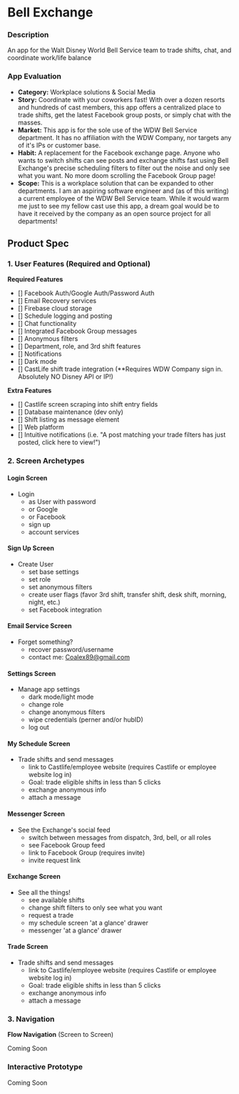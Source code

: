 # Bell Exchange

### Description

An app for the Walt Disney World Bell Service team to trade shifts, chat, and coordinate work/life balance

### App Evaluation

- **Category:** Workplace solutions & Social Media
- **Story:** Coordinate with your coworkers fast! With over a dozen resorts and hundreds of cast members, this app offers a centralized place to trade shifts, get the latest Facebook group posts, or simply chat with the masses.
- **Market:** This app is for the sole use of the WDW Bell Service department. It has no affiliation with the WDW Company, nor targets any of it's IPs or customer base.
- **Habit:** A replacement for the Facebook exchange page. Anyone who wants to switch shifts can see posts and exchange shifts fast using Bell Exchange's precise scheduling filters to filter out the noise and only see what you want. No more doom scrolling the Facebook Group page!
- **Scope:** This is a workplace solution that can be expanded to other departments. I am an aspiring software engineer and (as of this writing) a current employee of the WDW Bell Service team. While it would warm me just to see my fellow cast use this app, a dream goal would be to have it received by the company as an open source project for all departments!

## Product Spec

### 1. User Features (Required and Optional)

**Required Features**

- [] Facebook Auth/Google Auth/Password Auth
- [] Email Recovery services
- [] Firebase cloud storage
- [] Schedule logging and posting
- [] Chat functionality
- [] Integrated Facebook Group messages
- [] Anonymous filters
- [] Department, role, and 3rd shift features
- [] Notifications
- [] Dark mode
- [] CastLife shift trade integration (**Requires WDW Company sign in. Absolutely NO Disney API or IP!)


**Extra Features**

- [] Castlife screen scraping into shift entry fields
- [] Database maintenance (dev only)
- [] Shift listing as message element
- [] Web platform
- [] Intuitive notifications (i.e. "A post matching your trade filters has just posted, click here to view!")
### 2. Screen Archetypes

#### Login Screen
- Login
    - as User with password
    - or Google
    - or Facebook
    - sign up
    - account services

#### Sign Up Screen
- Create User
    - set base settings
    - set role
    - set anonymous filters
    - create user flags (favor 3rd shift, transfer shift, desk shift, morning, night, etc.)
    - set Facebook integration

#### Email Service Screen
- Forget something?
    - recover password/username
    - contact me: Coalex89@gmail.com

#### Settings Screen
- Manage app settings
    - dark mode/light mode
    - change role
    - change anonymous filters
    - wipe credentials (perner and/or hubID)
    - log out
  
#### My Schedule Screen
- Trade shifts and send messages
    - link to Castlife/employee website (requires Castlife or employee website log in)
    - Goal: trade eligible shifts in less than 5 clicks
    - exchange anonymous info
    - attach a message

#### Messenger Screen
- See the Exchange's social feed
    - switch between messages from dispatch, 3rd, bell, or all roles
    - see Facebook Group feed
    - link to Facebook Group (requires invite)
    - invite request link

#### Exchange Screen
- See all the things!
    - see available shifts
    - change shift filters to only see what you want
    - request a trade
    - my schedule screen 'at a glance' drawer
    - messenger 'at a glance' drawer

#### Trade Screen
- Trade shifts and send messages
    - link to Castlife/employee website (requires Castlife or employee website log in)
    - Goal: trade eligible shifts in less than 5 clicks
    - exchange anonymous info
    - attach a message



### 3. Navigation

**Flow Navigation** (Screen to Screen)

Coming Soon


### Interactive Prototype
Coming Soon


